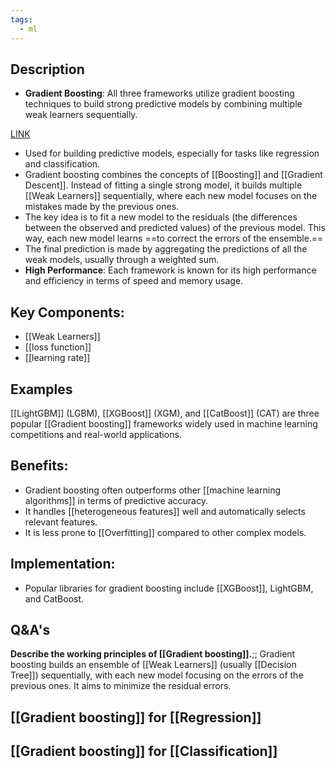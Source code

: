 ```yaml
---
tags:
  - ml
---
```

## Description

- **Gradient Boosting**: All three frameworks utilize gradient boosting techniques to build strong predictive models by combining multiple weak learners sequentially.

[LINK](https://www.youtube.com/watch?v=3CC4N4z3GJc)

- Used for building predictive models, especially for tasks like regression and classification.
- Gradient boosting combines the concepts of [[Boosting]] and [[Gradient Descent]]. Instead of fitting a single strong model, it builds multiple [[Weak Learners]] sequentially, where each new model focuses on the mistakes made by the previous ones.
- The key idea is to fit a new model to the residuals (the differences between the observed and predicted values) of the previous model. This way, each new model learns ==to correct the errors of the ensemble.==
- The final prediction is made by aggregating the predictions of all the weak models, usually through a weighted sum.
- **High Performance**: Each framework is known for its high performance and efficiency in terms of speed and memory usage.
## **Key Components:**
   - [[Weak Learners]]
   - [[loss function]] 
   - [[learning rate]] 
## Examples

[[LightGBM]] (LGBM), [[XGBoost]] (XGM), and [[CatBoost]] (CAT) are three popular [[Gradient boosting]] frameworks widely used in machine learning competitions and real-world applications. 

## **Benefits:**
   - Gradient boosting often outperforms other [[machine learning algorithms]] in terms of predictive accuracy.
   - It handles [[heterogeneous features]] well and automatically selects relevant features.
   - It is less prone to [[Overfitting]] compared to other complex models.

## **Implementation:**
   - Popular libraries for gradient boosting include [[XGBoost]], LightGBM, and CatBoost.
## Q&A's

**Describe the working principles of [[Gradient boosting]].**;; Gradient boosting builds an ensemble of [[Weak Learners]] (usually [[Decision Tree]]) sequentially, with each new model focusing on the errors of the previous ones. It aims to minimize the residual errors.

## [[Gradient boosting]] for [[Regression]]

## [[Gradient boosting]] for [[Classification]]